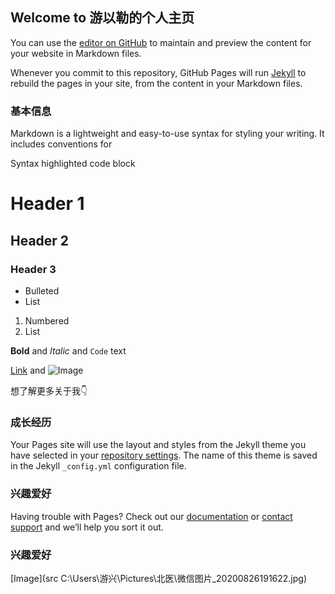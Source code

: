 ## Welcome to 游以勒的个人主页

You can use the [editor on GitHub](https://github.com/youyile/youyile.github.io/edit/main/index.md) to maintain and preview the content for your website in Markdown files.

Whenever you commit to this repository, GitHub Pages will run [Jekyll](https://jekyllrb.com/) to rebuild the pages in your site, from the content in your Markdown files.

### 基本信息

Markdown is a lightweight and easy-to-use syntax for styling your writing. It includes conventions for

Syntax highlighted code block

# Header 1
## Header 2
### Header 3

- Bulleted
- List

1. Numbered
2. List

**Bold** and _Italic_ and `Code` text

[Link](url) and ![Image](src)

想了解更多关于我👇

### 成长经历

Your Pages site will use the layout and styles from the Jekyll theme you have selected in your [repository settings](https://github.com/youyile/youyile.github.io/settings). The name of this theme is saved in the Jekyll `_config.yml` configuration file.

### 兴趣爱好

Having trouble with Pages? Check out our [documentation](https://docs.github.com/categories/github-pages-basics/) or [contact support](https://github.com/contact) and we’ll help you sort it out.

### 兴趣爱好
[Image](src C:\Users\游兴\Pictures\北医\微信图片_20200826191622.jpg)
